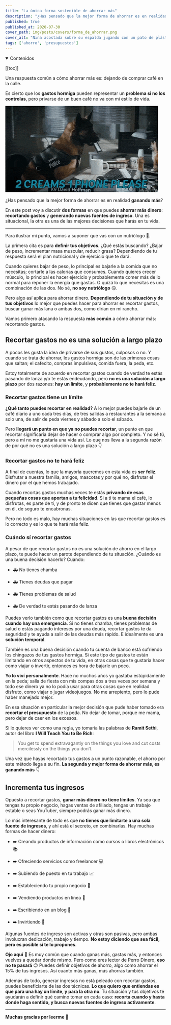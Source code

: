 ```yaml
---
title: "La única forma sostenible de ahorrar más"
description: "¿Has pensado que la mejor forma de ahorrar es en realidad ganando más?"
published: true
published_at: 2020-07-30
cover_path: img/posts/covers/forma_de_ahorrar.png
cover_alt: "Nina acostada sobre su espalda jugando con un pato de plástico amarillo"
tags: ['ahorro', 'presupuestos']
---
```


<details open>
  <summary>
    Contenidos
  </summary>

  [[toc]]

</details>

Una respuesta común a cómo ahorrar más es: dejando de comprar café en la calle.

Es cierto que los **gastos hormiga** pueden representar un **problema si no los controlas**, pero privarse de un buen café no va con mi estilo de vida.

![Un perro policía metiendo un teléfono celular en una taza de café](/img/posts/dog_and_coffee.gif)

¿Has pensado que la mejor forma de ahorrar es en realidad **ganando más**?

En este post voy a discutir **dos formas** en que puedes **ahorrar más dinero**: **recortando gastos** y **generando nuevas fuentes de ingreso**. Una es situacional, la otra es una de las mejores decisiones que harás en tu vida.

***

Para ilustrar mi punto, vamos a suponer que vas con un nutriólogo 🍎.

La primera cita es para **definir tus objetivos**. ¿Qué estás buscando? ¿Bajar de peso, incrementar masa muscular, reducir grasa? Dependiendo de tu respuesta será el plan nutricional y de ejercicio que te dará.

Cuando quieres bajar de peso, lo principal es bajarle a la comida que no necesitas; cortarle a las calorías que consumes. Cuando quieres crecer músculo, lo principal es hacer ejercicio y probablemente comer más de lo normal para reponer la energía que gastas. O quizá lo que necesitas es una combinación de las dos. No sé, **no soy nutriólogo** 🙃.

Pero algo así aplica para ahorrar dinero. **Dependiendo de tu situación y de tus objetivos** lo mejor que puedes hacer para ahorrar es recortar gastos, buscar ganar más lana o ambas dos, como dirían en mi rancho.

Vamos primero atacando la respuesta **más común** a cómo ahorrar más: recortando gastos.

## Recortar gastos no es una solución a largo plazo

A pocos les gusta la idea de privarse de sus gustos, culposos o no. Y cuando se trata de ahorrar, los gastos hormiga son de las primeras cosas que saltan; el cafecito, compras impulsivas, comida fuera, la peda, etc.

Estoy totalmente de acuerdo en recortar gastos cuando de verdad te estás pasando de lanza y/o te estás endeudando, pero **no es una solución a largo plazo** por dos razones: **hay un límite**, y **probablemente no te hará feliz**.

### Recortar gastos tiene un límite

**¿Qué tanto puedes recortar en realidad?** A lo mejor puedes bajarle de un café diario a uno cada tres días, de tres salidas a restaurantes a la semana a solo una, de salir de peda viernes y sábado a solo el sábado.

Pero **llegará un punto en que ya no puedes recortar**, un punto en que recortar significaría dejar de hacer o comprar algo por completo. Y no sé tú, pero a mí no me gustaría una vida así. Lo que nos lleva a la segunda razón de por qué no es una solución a largo plazo 👇

### Recortar gastos no te hará feliz

A final de cuentas, lo que la mayoría queremos en esta vida es **ser feliz**. Disfrutar a nuestra familia, amigos, mascotas y por qué no, disfrutar el dinero por el que hemos trabajado.

Cuando recortas gastos muchas veces te estás **privando de esas pequeñas cosas que aportan a tu felicidad**. Si a ti te mama el café, lo disfrutas, es parte de ti, y de pronto te dicen que tienes que gastar menos en él, de seguro te encabronas.

Pero no todo es malo, hay muchas situaciones en las que recortar gastos es lo correcto y es lo que te hará más feliz.

### Cuándo sí recortar gastos

A pesar de que recortar gastos no es una solución de ahorro en el largo plazo, te puede hacer un parote dependiendo de tu situación. ¿Cuándo es una buena decisión hacerlo? Cuando:

- 🚑 No tienes chamba

- 🚑 Tienes deudas que pagar

- 🚑 Tienes problemas de salud

- 🚑 De verdad te estás pasando de lanza

Puedes verlo también como que recortar gastos es una **buena decisión cuando hay una emergencia**. Si no tienes chamba, tienes problemas de salud o estás pagando intereses por una deuda, recortar gastos te da seguridad y te ayuda a salir de las deudas más rápido. E idealmente es una **solución temporal**.

También es una buena decisión cuando tu cuenta de banco está sufriendo los chingazos de tus gastos hormiga. Si este tipo de gastos te están limitando en otros aspectos de tu vida, en otras cosas que te gustaría hacer como viajar o invertir, entonces es hora de bajarle un poco.

**Yo lo viví personalmente**. Hace no muchos años yo gastaba estúpidamente en la peda; salía de fiesta con mis compas dos a tres veces por semana y todo ese dinero ya no lo podía usar para otras cosas que en realidad disfruto, como viajar o jugar videojuegos. No me arrepiento, pero lo pude haber manejado mejor.

En esa situación en particular la mejor decisión que pude haber tomado era **recortar el presupuesto** de la peda. No dejar de tomar, porque me mama, pero dejar de caer en los excesos.

Si lo quieres ver como una regla, yo tomaría las palabras de **Ramit Sethi**, autor del libro **I Will Teach You to Be Rich**:

> You get to spend extravagantly on the things you love and cut costs mercilessly on the things you don’t.

Una vez que hayas recortado tus gastos a un punto razonable, el ahorro por este método llega a su fin. **La segunda y mejor forma de ahorrar más, es ganando más** 👇

## Incrementa tus ingresos

Opuesto a recortar gastos, **ganar más dinero no tiene límites**. Ya sea que tengas tu propio negocio, hagas ventas de afiliado, tengas un trabajo estable o seas YouTuber, siempre podrás ganar más dinero.

Lo más interesante de todo es que **no tienes que limitarte a una sola fuente de ingresos**, y ahí está el secreto, en combinarlas. Hay muchas formas de hacer dinero:

- ➡️ Creando productos de información como cursos o libros electrónicos 📚

- ➡️ Ofreciendo servicios como freelancer 💻

- ➡️ Subiendo de puesto en tu trabajo 📈

- ➡️ Estableciendo tu propio negocio 💼

- ➡️ Vendiendo productos en línea 🧩

- ➡️ Escribiendo en un blog 📝

- ➡️ Invirtiendo 💸

Algunas fuentes de ingreso son activas y otras son pasivas, pero ambas involucran dedicación, trabajo y tiempo. **No estoy diciendo que sea fácil, pero es posible si te lo propones**.

**Ojo aquí** 👀 Es muy común que cuando ganas más, gastas más, y entonces vuelves a quedar donde mismo. Pero como eres lector de Perro Dinero, **eso no te pasará** 😉 Puedes definir objetivos de ahorro, algo como ahorrar el 15% de tus ingresos. Así cuanto más ganas, más ahorras también.

Además de todo, generar ingresos no está peleado con recortar gastos, puedes beneficiarte de las dos técnicas. **Lo que quiero que entiendas es que para una hay un límite, y para la otra no**. Tu situación y tus objetivos te ayudarán a definir qué camino tomar en cada caso: **recorta cuando y hasta donde haga sentido, y busca nuevas fuentes de ingreso activamente**.

***

**Muchas gracias por leerme 💛**
